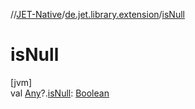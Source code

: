 //[JET-Native](../../index.md)/[de.jet.library.extension](index.md)/[isNull](is-null.md)

# isNull

[jvm]\
val [Any](https://kotlinlang.org/api/latest/jvm/stdlib/kotlin/-any/index.html)?.[isNull](is-null.md): [Boolean](https://kotlinlang.org/api/latest/jvm/stdlib/kotlin/-boolean/index.html)
